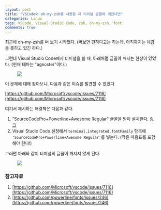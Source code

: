 ```yaml
---
layout: post
title: "VSCode와 oh-my-zsh를 사용할 때 터미널 글꼴이 깨진다면"
categories: Linux
tags: VSCode, Visual Studio Code, zsh, oh-my-zsh, font
comments: true
---
```


최근에 oh-my-zsh를 써 보기 시작했다. (써보면 편하다고는 하는데, 아직까지는 체감을 못하고 있긴 하다.)

그런데 Visual Studio Code에서 터미널을 쓸 때, 아래처럼 글꼴이 깨지는 현상이 있었다. (현재 테마는 "agnoster"이다.)

<figure>
    <img src="{{ "media/img/vscode-oh-my-zsh-1.png" | absolute_url }}">
</figure>

이 문제에 대해 찾아보니, 다음과 같은 이슈를 발견할 수 있었다. 

[https://github.com/Microsoft/vscode/issues/7116](https://github.com/Microsoft/vscode/issues/7116)

여기서 제시하는 해결책은 다음과 같다.

1. "SourceCodePro+Powerline+Awesome Regular" 글꼴을 받아 설치한다. [링크](https://github.com/Falkor/dotfiles/raw/master/fonts/SourceCodePro%2BPowerline%2BAwesome%2BRegular.ttf)
2. Visual Studio Code 설정에서 `terminal.integrated.fontFamily` 항목에 `'SourceCodePro+Powerline+Awesome Regular'`를 넣는다. (작은 따옴표를 포함해야 한다!)

그러면 아래와 같이 터미널의 글꼴이 깨지지 않게 된다.

<figure>
    <img src="{{ "media/img/vscode-oh-my-zsh-2.png" | absolute_url }}">
</figure>

### 참고자료

1. [https://github.com/Microsoft/vscode/issues/7116](https://github.com/Microsoft/vscode/issues/7116)
2. [https://github.com/powerline/fonts/issues/246](https://github.com/powerline/fonts/issues/246)